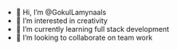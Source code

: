 - 👋 Hi, I’m @GokulLamynaals
- 👀 I’m interested in creativity
- 🌱 I’m currently learning full stack development
- 💞️ I’m looking to collaborate on team work


<!---
GokulLamynaals/GokulLamynaals is a ✨ special ✨ repository because its `README.md` (this file) appears on your GitHub profile.
You can click the Preview link to take a look at your changes.
--->
